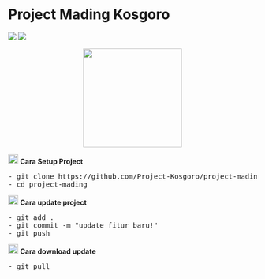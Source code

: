 # Project Mading Kosgoro
![](https://img.shields.io/badge/Backend-PHP-purple?logo=php) ![](https://img.shields.io/badge/Frontend-HTML-red?logo=html)

<div align='center'>
  <img src="https://cdn-icons.flaticon.com/png/512/2558/premium/2558888.png?token=exp=1642211012~hmac=f89ced5e87e29a1fac15daece216bb01" width="200" height="200" />
</div>

<img src="https://cdn-icons.flaticon.com/png/512/999/premium/999436.png?token=exp=1642212239~hmac=ddf1277f75c9c388c06b3582000b38c5" width="20" height="20" /> <b>Cara Setup Project</b>
<pre>
- git clone https://github.com/Project-Kosgoro/project-mading
- cd project-mading
</pre>

<img src="https://cdn-icons.flaticon.com/png/512/2716/premium/2716054.png?token=exp=1642212180~hmac=206e6ac6bcb99602be2e2d793b6eed94" width="20" height="20" /> <b>Cara update project</b>
<pre>
- git add .
- git commit -m "update fitur baru!"
- git push
</pre>

<img src="https://cdn-icons.flaticon.com/png/512/2546/premium/2546705.png?token=exp=1642212072~hmac=3c84c8a3d7a3db56cc6751e586cc0d44" width="20" height="20" /> <b>Cara download update</b>
<pre>
- git pull
</pre>
